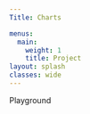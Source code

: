 ```yaml
---
Title: Charts

menus:
  main:
    weight: 1
    title: Project
layout: splash
classes: wide
---
```


Playground
